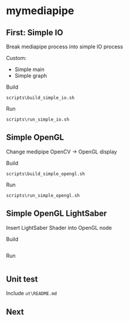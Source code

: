 # mymediapipe

## First: Simple IO

Break mediapipe process into simple IO process

Custom:

  * Simple main
  * Simple graph


Build
```
scripts\build_simple_io.sh
```

Run
```
scripts\run_simple_io.sh
```

## Simple OpenGL

Change medipipe OpenCV -> OpenGL display

Build
```
scripts\build_simple_opengl.sh
```

Run
```
scripts\run_simple_opengl.sh
```

## Simple OpenGL LightSaber

Insert LightSaber Shader into OpenGL node

Build
```
```

Run
```
```


## Unit test 

Include `ut\README.md`

## Next